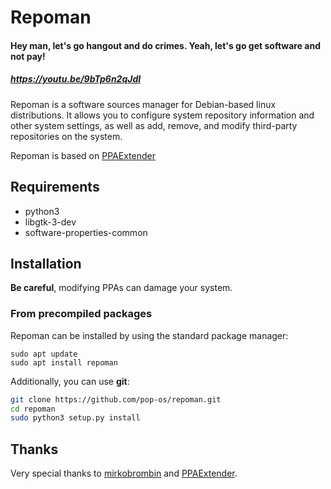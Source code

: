 # Repoman

#### Hey man, let's go hangout and do crimes. Yeah, let's go get software and not pay!
##### https://youtu.be/9bTp6n2qJdI

Repoman is a software sources manager for Debian-based linux distributions. It
allows you to configure system repository information and other system settings,
as well as add, remove, and modify third-party repositories on the system.

Repoman is based on [PPAExtender](https://github.com/mirkobrombin/PPAExtender)

## Requirements
- python3
- libgtk-3-dev
- software-properties-common

## Installation
**Be careful**, modifying PPAs can damage your system.

### From precompiled packages
Repoman can be installed by using the standard package manager:
```
sudo apt update
sudo apt install repoman
```
Additionally, you can use **git**:

```bash
git clone https://github.com/pop-os/repoman.git
cd repoman
sudo python3 setup.py install
```

## Thanks
Very special thanks to [mirkobrombin](https://github.com/mirkobrombin) and
[PPAExtender](https://github.com/mirkobrombin/PPAExtender).
